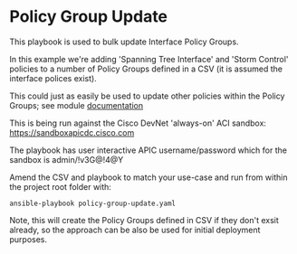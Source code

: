 # Policy Group Update

This playbook is used to bulk update Interface Policy Groups. 

In this example we're adding 'Spanning Tree Interface' and 'Storm Control' policies to a number of Policy Groups defined in a CSV (it is assumed the interface polices exist). 

This could just as easily be used to update other policies within the Policy Groups; see module [documentation](https://docs.ansible.com/ansible/latest/collections/cisco/aci/aci_interface_policy_leaf_policy_group_module.html#ansible-collections-cisco-aci-aci-interface-policy-leaf-policy-group-module)

This is being run against the Cisco DevNet 'always-on' ACI sandbox: https://sandboxapicdc.cisco.com

The playbook has user interactive APIC username/password which for the sandbox is admin/!v3G@!4@Y

Amend the CSV and playbook to match your use-case and run from within the project root folder with:

```ansible-playbook policy-group-update.yaml```

Note, this will create the Policy Groups defined in CSV if they don't exsit already, so the approach can be also be used for initial deployment purposes.
